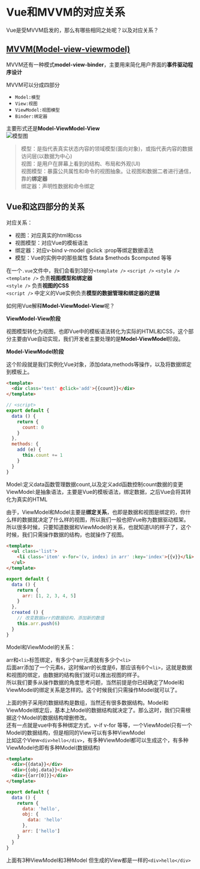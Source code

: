 # Vue和MVVM的对应关系

Vue是受MVVM启发的，那么有哪些相同之处呢？以及对应关系？

## [MVVM(Model-view-viewmodel)](https://zh.wikipedia.org/wiki/MVVM)

MVVM还有一种模式**model-view-binder**，主要用来简化用户界面的**事件驱动程序设计**

MVVM可以分成四部分

- `Model:模型`
- `View:视图`
- `ViewModel:视图模型`
- `Binder:绑定器`

主要形式还是**Model-ViewModel-View**</br>
![模型图](https://upload.wikimedia.org/wikipedia/commons/thumb/8/87/MVVMPattern.png/330px-MVVMPattern.png)

>模型：是指代表真实状态内容的领域模型(面向对象)，或指代表内容的数据访问层(以数据为中心)</br>
>视图：是用户在屏幕上看到的结构、布局和外观(UI)</br>
>视图模型：暴露公共属性和命令的视图抽象。让视图和数据二者进行通信，靠的**绑定器** </br>
>绑定器：声明性数据和命令绑定

## Vue和这四部分的关系

对应关系：

- 视图：对应真实的html和css
- 视图模型：对应Vue的模板语法
- 绑定器：对应v-bind v-model @click :prop等绑定数据语法
- 模型：Vue的实例中的那些属性 $data $methods $computed 等等

在一个`.vue`文件中，我们会看到3部分`<template />` `<script />` `<style />`</br>
`<template />` 负责**视图模型和绑定器**</br>
`<style />` 负责**视图的CSS**</br>
`<script />` 中定义的Vue实例负责**模型的数据管理和绑定器的逻辑**

如何用Vue解释**Model-ViewModel-View**呢？

**ViewModel-View阶段**

视图模型转化为视图，也即Vue中的模板语法转化为实际的HTML和CSS，这个部分主要由Vue自动实现，我们开发者主要处理的是**Model-ViewModel**阶段。

**Model-ViewModel阶段**

这个阶段就是我们实例化Vue对象，添加data,methods等操作，以及将数据绑定到模板上。

```html
<template>
  <div class='test' @click='add'>{{count}}</div>
</template>
```

```js
// <script>
export default {
  data () {
    return {
      count: 0
    }
  },
  methods: {
    add (e) {
      this.count += 1
    }
  }
}
```

Model:定义data函数管理数据count,以及定义add函数控制count数据的变更</br>
ViewModel:是抽象语法，主要是Vue的模板语法，绑定数据，之后Vue会将其转化为真实的HTML</br>

由于，ViewModel和Model主要是**绑定关系**，也即是数据和视图是绑定的，你什么样的数据就决定了什么样的视图，所以我们一般也把Vue称为数据驱动框架。</br>
所以很多时候，只要知道数据和ViewModel的关系，也就知道UI的样子了，这个时候，我们只需操作数据的结构，也就操作了视图。

```html
<template>
  <ul class='list'>
    <li class='item' v-for='(v, index) in arr' :key='index'>{{v}}</li>
  </ul>
</template>
```

```js
export default {
  data () {
    return {
      arr: [1, 2, 3, 4, 5]
    }
  },
  created () {
    // 改变数据arr的数据结构，添加新的数值
    this.arr.push(6)
  }
}
```

Model和ViewModel的关系：

arr和`<li>`标签绑定，有多少个arr元素就有多少个`<li>`</br>
后面arr添加了一个元素`6`，这时候arr的长度是6，那应该有6个`<li>`，这就是数据和视图的绑定，由数据的结构我们就可以推出视图的样子。</br>
所以我们要多从操作数据的角度思考问题，当然前提是你已经确定了Model和ViewModel的绑定关系是怎样的。这个时候我们只需操作Model就可以了。</br>

上面的例子采用的数据结构是数组，当然还有很多数据结构。Model和ViewModel绑定后，基本上Model的数据结构就决定了。那么这时，我们只需根据这个Model的数据结构增删修改。</br>
还有一点就是vue中有多种绑定方式，v-if v-for 等等，一个ViewModel只有一个Model的数据结构，但是相同的View可以有多种ViewModel</br>
比如这个View`<div>hello</div>`，有多种ViewModel都可以生成这个，有多种ViewModel也即有多种Model(数据结构)

```html
<template>
  <div>{{data}}</div>
  <div>{{obj.data}}</div>
  <div>{{arr[0]}}</div>
</template>
```

```js
export default {
  data () {
    return {
      data: 'hello',
      obj: {
        data: 'hello'
      },
      arr: ['hello']
    }
  }
}
```

上面有3种ViewModel和3种Model 但生成的View都是一样的`<div>hello</div>`
